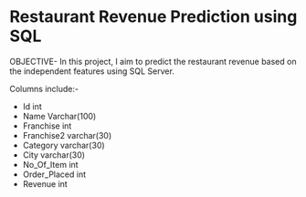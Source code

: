 # Restaurant Revenue Prediction using SQL 
OBJECTIVE- In this project, I aim to predict the restaurant revenue based on the independent features using SQL Server.

Columns include:- 
- Id            int
- Name          Varchar(100)
- Franchise     int
- Franchise2    varchar(30)
- Category      varchar(30)
- City          varchar(30)
- No_Of_Item    int
- Order_Placed  int
- Revenue       int
